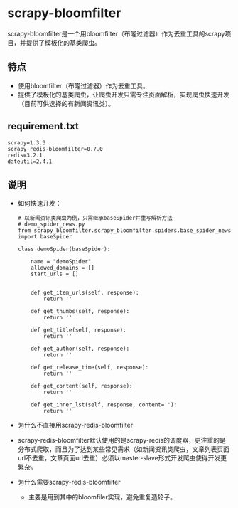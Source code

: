 # scrapy-bloomfilter

​       scrapy-bloomfilter是一个用bloomfilter（布隆过滤器）作为去重工具的scrapy项目，并提供了模板化的基类爬虫。



## 特点

- 使用bloomfilter（布隆过滤器）作为去重工具。
- 提供了模板化的基类爬虫，让爬虫开发只需专注页面解析，实现爬虫快速开发（目前可供选择的有新闻资讯类）。



## requirement.txt

```
scrapy=1.3.3
scrapy-redis-bloomfilter=0.7.0
redis=3.2.1
dateutil=2.4.1
```



## 说明

- 如何快速开发：

  ```
  # 以新闻资讯类爬虫为例，只需继承baseSpider并重写解析方法
  # demo_spider_news.py
  from scrapy_bloomfilter.scrapy_bloomfilter.spiders.base_spider_news import baseSpider
  
  class demoSpider(baseSpider):
  
      name = "demoSpider"
      allowed_domains = []
      start_urls = []
  
  
      def get_item_urls(self, response):
          return ''
  
      def get_thumbs(self, response):
          return ''
  
      def get_title(self, response):
          return ''
  
      def get_author(self, response):
          return ''
  
      def get_release_time(self, response):
          return ''
  
      def get_content(self, response):
          return ''
  
      def get_inner_lst(self, response, content=''):
          return ''
  
  ```

  

- 为什么不直接用scrapy-redis-bloomfilter
  
- scrapy-redis-bloomfilter默认使用的是scrapy-redis的调度器，更注重的是分布式爬取，而且为了达到某些常见需求（如新闻资讯类爬虫，文章列表页面url不去重，文章页面url去重）必须以master-slave形式开发爬虫使得开发更繁杂。
  
- 为什么需要scrapy-redis-bloomfilter
  
  - 主要是用到其中的bloomfiler实现，避免重复造轮子。